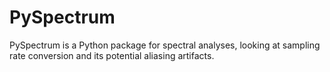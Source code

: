 # PySpectrum
PySpectrum is a Python package for spectral analyses, looking at sampling rate conversion and its potential aliasing artifacts.
